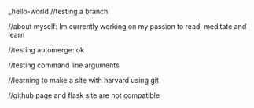 _hello-world
//testing a branch

//about myself: Im currently working on my passion to read, meditate and learn

//testing automerge: ok

//testing command line arguments

//learning to make a site with harvard using git

//github page and flask site are not compatible 
